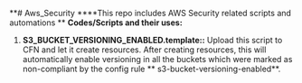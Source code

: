**# Aws_Security
****This repo includes AWS Security related scripts and automations
**
**Codes/Scripts and their uses:**

1. **S3_BUCKET_VERSIONING_ENABLED.template::** Upload this script to CFN and let it create resources. After creating resources, this will automatically enable versioning in all the buckets which were marked as non-compliant by the config rule **	s3-bucket-versioning-enabled**.
